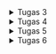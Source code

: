 <details>
<summary>Tugas 3</summary>

# Tugas 3 PBP

## Apa perbedaan antara form POST dan form GET dalam Django?

Dalam framework web Django, metode GET dan POST digunakan dalam form untuk mengirim data dari klien ke server.

GET: Metode ini biasanya digunakan untuk mengambil data dari server. Dalam konteks form, GET menyertakan semua data formulir sebagai parameter dalam URL. Ini mempermudah pembagian link tetapi juga membatasi jumlah data yang bisa dikirim (karena batasan panjang URL). GET juga kurang aman karena semua data terlihat di URL dan bisa disimpan dalam log browser atau server.

POST: Metode ini digunakan untuk mengirimkan data yang tidak harus ditampilkan dalam URL, seperti kata sandi atau informasi pribadi lainnya. Data dikirim dalam badan permintaan, tidak dalam URL. Ini lebih aman dan bisa menampung lebih banyak data.

## Apa perbedaan utama antara XML, JSON, dan HTML dalam konteks pengiriman data?
HTML, atau HyperText Markup Language, adalah bahasa markup yang fokus pada tampilan informasi, terutama untuk tujuan web. Sementara itu, JSON, singkatan dari JavaScript Object Notation, adalah sebuah format data berdasarkan JavaScript yang menyajikan data dalam pasangan kunci dan nilai. JSON efisien untuk penyimpanan dan transfer data tetapi kurang mudah dibaca oleh manusia jika dibandingkan dengan XML. Di sisi lain, XML, atau Extensible Markup Language, adalah bahasa markup yang mempermudah proses penyimpanan dan transmisi data antara server. Dibandingkan dengan JSON, XML lebih mudah dibaca oleh manusia tetapi kurang efisien dalam pertukaran data.

## Mengapa JSON sering digunakan dalam pertukaran data antara aplikasi web modern?

JSON (JavaScript Object Notation) sering digunakan dalam aplikasi web modern untuk berbagai alasan:
* Kecepatan: JSON ringan dan memungkinkan pertukaran data yang cepat antara klien dan server.
* Struktur Data: JSON mendukung tipe data seperti array dan objek bersarang, yang memungkinkannya untuk merepresentasikan data yang kompleks.
* Kompatibilitas: Hampir semua bahasa pemrograman modern memiliki library untuk mem-parsing dan menghasilkan JSON.
* Readability: Meskipun lebih sulit dibaca dibandingkan XML, JSON relatif mudah dibaca dan ditulis oleh manusia jika dibandingkan dengan format data biner.
* Native JavaScript Support: Karena JSON adalah bagian dari JavaScript, ia dapat di-parse dan digenerate dengan mudah di sisi klien tanpa memerlukan library tambahan.
* Standardisasi: JSON adalah sebuah standar yang diakui secara luas untuk pertukaran data, yang membuatnya menjadi pilihan yang baik untuk integrasi antar sistem yang berbeda.
Karena alasan-alasan ini, JSON telah menjadi salah satu format paling populer untuk pertukaran data dalam pengembangan web modern.

## Jelaskan bagaimana cara kamu mengimplementasikan checklist di atas secara step-by-step (bukan hanya sekadar mengikuti tutorial)
1. Mengimplementasikan skeleton sebagai kerangka Views dengan menambahkan folder templates dalam root folder dan membuat base.html di dalamnya, menambahkan beberapa potongan kode pada settings.py, mengubah kode berkas main.html dengan menambahkan `{% extends 'base.html' %}`
2. Membuat form input data dan tampilan pada HTML. Membuat berkas forms.py yang mempunyai fields name, amount, description. Menambahkan fungsi create_product, show_main. Menambahkan path url path`('create-product', create_product, name='create_product’)`, lalu membuat berkas html baru create_product.html
3. Menjadikan data dalam bentuk XML dan JSON dengan membuat fungsi dan menambahkan path url dalam urlpatterns. 
4. menjadikan data berdasarkan ID dalam bentuk XML, JSON. Menambahkan function `show_xml_by_id` dan `show_json_by_id` di views.py dan menambahkan urlpatterns pada urls.py. 

## Postman
### HTML
<img width="1392" alt="Screenshot 2023-09-18 at 12 07 31 PM" src="https://github.com/michelleangelicas/TugasPBP/assets/124910033/8c10e269-bfd9-4e06-a84e-b6f04b10c914">

### XML
<img width="1392" alt="Screenshot 2023-09-18 at 12 06 32 PM" src="https://github.com/michelleangelicas/TugasPBP/assets/124910033/31fee51b-4488-4ad4-845b-7060725d6c88">

### JSON
<img width="1392" alt="Screenshot 2023-09-18 at 12 07 19 PM" src="https://github.com/michelleangelicas/TugasPBP/assets/124910033/bd8c26e5-7975-43d3-801b-f424b4719962">

### XML by id
<img width="1392" alt="Screenshot 2023-09-18 at 12 08 05 PM" src="https://github.com/michelleangelicas/TugasPBP/assets/124910033/cfa257a5-15c4-4283-ace7-bfd278fd6cec">

### JSON by id
<img width="1392" alt="Screenshot 2023-09-18 at 12 08 16 PM" src="https://github.com/michelleangelicas/TugasPBP/assets/124910033/6e063e35-bbf8-4be5-8dcd-cb13c725a080">

</details>

<details>
<summary>Tugas 4</summary>

# Tugas 4

## Django UserCreationForm
UserCreationForm adalah sebuah form bawaan Django yang digunakan untuk membuat pengguna baru. Form ini sudah termasuk validasi data masukan dan umumnya digunakan bersama dengan `django.contrib.auth.views`, yang menyediakan view untuk proses registrasi pengguna.

### Kelebihan
* Penggunaan yang Mudah: Ini adalah form yang sudah dibuat oleh Django, sehingga pengembang tidak perlu membuat form dari awal.
* Validasi Terintegrasi: Form ini sudah memiliki validasi terintegrasi, sehingga mengurangi risiko error.
* Pengembangan Cepat: Menggunakan komponen bawaan Django seperti UserCreationForm memungkinkan pengembangan aplikasi secara lebih cepat.
* Keamanan: Form ini mengimplementasikan praktik keamanan terbaik, yang melindungi dari serangan umum seperti SQL Injection.

### Kekurangan
* Kustomisasi Terbatas: Karena UserCreationForm adalah form bawaan, mengkustomisasinya bisa lebih sulit dibandingkan dengan membuat form sendiri.
* Kurang Fleksibel: Tidak cocok untuk skenario penggunaan yang membutuhkan logika atau validasi yang lebih kompleks.


## Autentikasi vs Otorisasi di Django
Autentikasi: Proses verifikasi identitas pengguna. Dalam konteks Django, autentikasi sering kali dilakukan dengan memeriksa kombinasi username dan password pengguna, dan framework ini menyediakan back-end autentikasi yang dapat dikustomisasi sesuai kebutuhan.

Otorisasi: Setelah autentikasi berhasil, otorisasi adalah proses pemberian hak akses atau izin kepada pengguna untuk mengakses sumber daya tertentu. Django menyediakan sistem perizinan yang dapat dikustomisasi untuk membatasi akses ke objek dan tipe objek tertentu dalam sistem.

### Mengapa Keduanya Penting?
* Keamanan dan Perlindungan Data: Autentikasi dan otorisasi adalah elemen kunci dalam melindungi data dan sumber daya dari akses yang tidak sah. Autentikasi memastikan bahwa pengguna adalah siapa yang mereka klaim, sedangkan otorisasi memastikan bahwa pengguna hanya dapat mengakses sumber daya yang diizinkan.
* Pemenuhan Kebijakan dan Persyaratan: Banyak aplikasi web perlu mematuhi kebijakan keamanan tertentu atau memenuhi persyaratan hukum tertentu mengenai perlindungan data dan privasi pengguna.
* Manajemen Akses: Sistem yang memiliki pengguna dengan berbagai tingkatan akses, seperti admin, staff, dan pengguna biasa, memerlukan pengelolaan hak akses yang baik untuk memastikan operasional yang lancar dan menghindari penyalahgunaan hak akses.

## Cookies dalam Konteks Aplikasi Web
Cookies adalah potongan data kecil yang disimpan oleh browser web di sisi klien. Cookies digunakan oleh aplikasi web untuk menyimpan informasi tentang pengguna, seperti preferensi pengguna, data sesi, atau lainnya. Dengan menggunakan cookies, aplikasi web dapat "mengingat" pengguna dan menyediakan pengalaman yang lebih kustomisasi dan responsif.

### Django menggunakan cookies untuk mengelola data sesi pengguna
Secara default, Django menggunakan mekanisme cookie berbasis sesi untuk menyimpan ID sesi pengguna. Data sesi itu sendiri disimpan di sisi server. Dengan cara ini, informasi pengguna, seperti data autentikasi, disimpan dengan aman di server, sementara browser hanya menyimpan ID sesi yang unik dan aman. Django mengatur ini secara otomatis dan memungkinkan pengembang untuk memilih penyimpanan sesi yang berbeda jika dibutuhkan.


## Apakah penggunaan cookies aman secara default dalam pengembangan web, atau apakah ada risiko potensial yang harus diwaspadai?
Penggunaan cookies dalam pengembangan web memiliki potensi risiko, dan tidak sepenuhnya aman secara default. Sebagai developer, ada beberapa langkah yang harus diambil untuk memastikan bahwa cookies seaman mungkin.

### Risiko Potensial
* Intersepsi Cookie: Cookies yang ditransmisikan melalui HTTP (tanpa enkripsi) dapat diintersep dan dibaca oleh pihak ketiga. Penggunaan HTTPS dapat mencegah risiko ini.

* Cross-Site Scripting (XSS): Cookies dapat diakses melalui skrip JavaScript. Jika sebuah situs rentan terhadap serangan XSS, cookies dapat dicuri oleh attacker.

* Cross-Site Request Forgery (CSRF): Cookies otomatis dikirim dengan setiap permintaan ke domain yang mengatur cookie, sehingga dapat digunakan untuk melancarkan serangan CSRF.

* Overwriting Cookies: Cookie dari subdomain dapat menimpa cookie dari domain utama, yang dapat dimanfaatkan untuk serangan.

* Theft and Replay Attacks: Jika cookies dicuri, mereka dapat digunakan untuk mengimpersonasi pengguna yang sah.

### Pengamanan Cookies
* HTTPS dan Secure Attribute: Selalu gunakan HTTPS dan atur Secure attribute pada cookies untuk menghindari intersepsi oleh man-in-the-middle.

* HttpOnly Attribute: Atur attribute HttpOnly pada cookies untuk mencegah akses melalui JavaScript dan mengurangi risiko serangan XSS.

* SameSite Attribute: Gunakan SameSite attribute untuk mencegah cookies dikirimkan dalam permintaan cross-site, yang membantu melindungi terhadap serangan CSRF.

* Domain dan Path Attributes: Tentukan domain dan path cookies secara eksplisit untuk menghindari overwriting dan pengiriman yang tidak diinginkan.

* Masa Berlaku yang Terbatas: Beri cookies masa berlaku yang terbatas untuk mengurangi jangka waktu dimana cookies yang dicuri dapat digunakan.


## Jelaskan bagaimana cara kamu mengimplementasikan checklist di atas secara step-by-step (bukan hanya sekadar mengikuti tutorial).

### Membuat fungsi dan form registrasi. 
Pertama, menambahkan fungsi register dengan parameter request. Lalu, membuat berkas register.html dan menambahkan path url ke urlpatterns. 

### Membuat fungsi login
menambahkan fungsi login_user dengan parameter request. Lalu, menambahkan berkas login.html dengan template yang tersedia. Lalu, menambahkan path url ke urlpatterns.

### Membuat fungsi logout
menambahkan fungsi logout_user dan menmbahkan button logout. Lalu, menambahkan path url ke urlpatterns. 

### Merestriksi akses halaman main
menambahkan kode `@login_required(login_url='/login’)`

### Menggunakan data dari cookies
mengganti kode di bawah blok `if user is not none` untuk melihat kapan terakhir kali pengguna melakukan login. Lalu, menambahkan 'last_login' untuk isi context pada fungsi show_main. Lalu, mengubah fungsi logout_user dengan `response.delete_cookie('last_login’)`. Lalu, menambahkan potongan kode di main.html untuk menampilkan data last login.

### Menghubungkan Model Product dengan User
Menambahkan kode ForeignKey. Lalu, mengubah kode pada fungsi create_product pada views.py, dan mengubah fungsi show_main sehingga product menyesuaikan usernya. 

### Menambahkan fungsionalitas menambah dan mengurangi jumlah serta menghapus produk
1. Menambahkan View Fungsi.
Tambahkan fungsi di views.py untuk menghandle peningkatan jumlah (increase_amount), pengurangan jumlah (decrease_amount), dan penghapusan produk (delete_product).
2. Meng-update URL Patterns.
Tambahkan URL baru di urls.py yang mengarah ke fungsi-fungsi baru yang telah dibuat.
3. Meng-update Template.
Tambahkan tautan atau tombol di template HTML (main.html) yang mengarah ke URL baru untuk memanggil fungsi yang sesuai.

</details>


<details>
<summary>Tugas 5</summary>

# Tugas 5 PBP

## Manfaat dari Setiap Element Selector
* Type Selector:
    Manfaat: Digunakan untuk memilih dan mengatur gaya untuk semua elemen HTML dari jenis yang sama.
    Waktu yang Tepat: Ketika ingin menerapkan gaya yang sama ke semua elemen dengan tipe tertentu pada halaman web.
* Class Selector:
    Manfaat: Digunakan untuk memilih dan mengatur gaya untuk elemen HTML yang memiliki atribut class tertentu.
    Waktu yang Tepat: Ketika beberapa elemen pada halaman web memerlukan gaya yang sama, atau ketika menggunakan framework CSS seperti Bootstrap.
* ID Selector:
    Manfaat: Digunakan untuk memilih dan mengatur gaya untuk elemen HTML yang memiliki atribut id tertentu.
    Waktu yang Tepat: Ketika perlu mengatur gaya untuk elemen yang unik dalam dokumen.
* Attribute Selector:
    Manfaat: Digunakan untuk memilih elemen berdasarkan keberadaan atau nilai dari atributnya.
    Waktu yang Tepat: Ketika perlu memilih elemen berdasarkan atributnya, seperti memilih input berdasarkan tipe inputnya.
* Descendant Selector:
    Manfaat: Digunakan untuk memilih elemen yang merupakan keturunan dari elemen lain.
    Waktu yang Tepat: Ketika perlu mengatur gaya pada elemen yang berada di dalam elemen lain, seperti mengatur gaya pada paragraf di dalam div.
* Pseudo-class Selector:
    Manfaat: Digunakan untuk mengatur gaya pada elemen dalam keadaan tertentu, seperti :hover, :focus, dll.
    Waktu yang Tepat: Ketika perlu mengatur gaya berdasarkan keadaan elemen seperti ketika mouse berada di atas elemen atau ketika elemen mendapatkan fokus.

## HTML5 Tag

a. `<header>`:
Digunakan untuk memuat elemen header seperti judul, logo, navigasi, dll.

b. `<nav>`:
Digunakan untuk menandai blok navigasi, biasanya berisi menu atau daftar link.

c. `<main>`:
Digunakan untuk menampung konten utama dari halaman web, dan biasanya hanya ada satu per halaman.

d. `<article>`:
Digunakan untuk menandai konten independen seperti postingan blog atau artikel berita.

e. `<section>`:
Digunakan untuk mengelompokkan konten dan biasanya memiliki heading terkait.

f. `<aside>`:
Digunakan untuk menampung konten yang berhubungan tetapi terpisah dari konten utama, seperti sidebar.

g. `<footer>`:
Digunakan untuk menampung elemen footer seperti informasi hak cipta, link, dll.

h. `<figure>` dan `<figcaption>`:
`<figure>` digunakan untuk melampirkan gambar, diagram, dll, dan `<figcaption>` digunakan untuk memberikan keterangan untuk elemen `<figure>`.

i. `<mark>`:
Digunakan untuk menandai atau menyoroti teks.

j. `<progress>`:
Digunakan untuk menampilkan bar kemajuan.

k. `<output>`:
Digunakan untuk menampilkan hasil dari sebuah perhitungan atau aksi pengguna.

l. `<canvas>`:
Digunakan untuk menggambar grafik, membuat game, atau memanipulasi gambar dengan JavaScript.

m. `<video>` dan `<audio>`:
`<video>` digunakan untuk menambahkan video, dan `<audio>` digunakan untuk menambahkan audio.

n. `<time>`:
Digunakan untuk merepresentasikan waktu atau tanggal.

## Perbedaan antara Margin dan Padding

### Margin

Margin adalah properti CSS yang digunakan untuk menciptakan ruang sekitar elemen, di luar batas tepi (border) yang ada.
Margin tidak memiliki warna dan selalu transparan.
Margin bisa digunakan untuk membuat jarak antara dua elemen.

### Padding

Padding adalah properti CSS yang digunakan untuk menciptakan ruang sekitar konten elemen, di dalam batas tepi (border) yang ada.
Padding dapat memiliki warna, yaitu warna dari elemen tersebut.
Padding digunakan untuk membuat jarak antara konten dan batas tepi (border) elemen tersebut.


## Perbedaan antara Framework CSS Tailwind dan Bootstrap
### Tailwind CSS

Tailwind adalah framework CSS yang berfungsi sebagai utility-first CSS framework.
Dalam Tailwind, kelas-kelas kecil dan tunggal digunakan secara komprehensif untuk membangun desain.
Tailwind memberikan kontrol yang lebih granular terhadap desain, memungkinkan pengembang membuat desain yang unik dan kustom.
Biasanya memerlukan konfigurasi lebih pada awal pengembangan.
Lebih fleksibel dan memungkinkan lebih banyak variasi desain.

### Bootstrap

Bootstrap adalah framework CSS yang mengandung pre-designed components.
Bootstrap menyediakan komponen-komponen yang sudah distilasi desainnya, seperti kartu, navigasi, modal, dll.
Lebih cepat untuk prototyping atau membangun aplikasi dengan desain standar.
Mungkin lebih mudah untuk pemula karena banyaknya dokumentasi dan komunitas yang mendukung.
Memungkinkan pengembangan yang lebih cepat untuk proyek-proyek yang tidak memerlukan desain kustom.

### Kapan Menggunakan Bootstrap daripada Tailwind, dan Sebaliknya?

### Menggunakan Bootstrap

Ketika Anda membutuhkan prototyping yang cepat dan efisien.
Ketika Anda membutuhkan komponen yang sudah jadi dan mendesain ulang tidak perlu.
Ketika Anda membutuhkan dokumentasi yang luas dan komunitas yang besar untuk dukungan.
Bagus untuk proyek-proyek yang lebih kecil atau jika Anda baru memulai dengan pengembangan front-end.

### Menggunakan Tailwind CSS

Ketika Anda membutuhkan kontrol yang lebih granular atas desain dan styling.
Ketika Anda menginginkan desain yang benar-benar kustom dan unik.
Ketika Anda menyukai pendekatan utility-first dan ingin menghindari penggunaan CSS kustom.
Bagus untuk proyek-proyek yang lebih besar dan tim yang membutuhkan kontrol lebih atas desain.

##  Jelaskan bagaimana cara kamu mengimplementasikan checklist di atas secara step-by-step
- Menambahkan bootstrap CSS dan JS
- Menambahkan navbar

### Menambahkan tombol edit
- Menambahkan fungsi `edit_product` dan berkas html `edit_product.html` untuk tombol edit pada product
- Menambahkan tombol `edit_product` pada `main.html` agar terlihat tombol edit pada setiap product

### Membuat fungsi hapus
- Membuat fungsi baru `delete_product` pada `views.py`
- Menambahkan tombol `delete_product` pada `main.html`

### Desain
- Mendesain tampilan website dengan menambahkan style pada `main.html`


</details>


<details>
<summary>Tugas 6</summary>

# Tugas 6

## Penerapan Asynchronous Programming pada AJAX

AJAX (Asynchronous JavaScript and XML) adalah teknik yang digunakan dalam pengembangan web untuk mengirim dan menerima data dari server secara asinkron tanpa harus memuat ulang seluruh halaman web. Penerapan asynchronous programming pada AJAX adalah inti dari fungsionalitas ini. Dalam konteks AJAX:

- Asynchronous Programming: Ketika melakukan permintaan AJAX, menggunakan JavaScript untuk membuat permintaan ke server secara asinkron. Ini berarti bahwa permintaan tersebut tidak akan memblokir eksekusi kode JavaScript lainnya. Alih-alih menunggu server merespons, kode JavaScript dapat melanjutkan menjalankan tugas lain. Saat respons dari server tiba, kita dapat meresponsnya dengan mengaitkan fungsi callback yang akan dijalankan. Ini memungkinkan aplikasi web untuk tetap responsif dan tidak menghentikan pengguna dari berinteraksi dengan halaman web selama permintaan AJAX sedang berlangsung.

## Perbandingan Fetch API dengan jQuery untuk AJAX

1. **Fetch API**:
   - **Kelebihan**:
     - Terintegrasi dalam JavaScript modern, tidak perlu mengimpor library eksternal.
     - Memiliki dukungan asli untuk Promise, yang membuatnya lebih mudah digunakan dengan asynchronous programming.
     - Lebih ringan dan modular, sehingga memungkinkan memilih bagian yang ingin digunakan.
     - Mendukung format data selain XML, seperti JSON, yang umum digunakan dalam pertukaran data.

   - **Kekurangan**:
     - Memerlukan penanganan khusus untuk menangani respons HTTP yang berbeda (seperti penanganan error HTTP).

2. **jQuery**:
   - **Kelebihan**:
     - Menyediakan antarmuka yang lebih sederhana dan konsisten untuk AJAX, yang memungkinkan pemrogram lebih mudah mengirim permintaan dan menangani respons.
     - Dapat menangani respons HTTP yang berbeda dengan lebih baik secara otomatis.
     - Memiliki dukungan lintas-browser yang kuat, sehingga tidak perlu khawatir tentang perbedaan implementasi browser.

   - **Kekurangan**:
     - Berukuran lebih besar dibandingkan dengan Fetch API karena termasuk banyak fitur lain selain AJAX.
     - Bergantung pada library eksternal tambahan (meskipun di masa lalu, ini lebih penting daripada saat ini).

**Pendapat**:

Pilihan antara Fetch API dan jQuery untuk AJAX sebagian besar tergantung pada kebutuhan proyek dan preferensi sebagai pengembang. Fetch API adalah pilihan yang baik jika ingin menjaga aplikasi tetap ringan, menggunakan fitur terbaru JavaScript, dan memiliki kendali yang lebih besar atas bagaimana cara menangani permintaan dan respons. Ini lebih modern dan disarankan untuk proyek-proyek baru atau yang telah menggunakan ekosistem JavaScript modern.

Di sisi lain, jQuery masih merupakan pilihan yang kuat jika ingin kesederhanaan dalam pengembangan, kompatibilitas lintas-browser yang baik, dan alat yang lebih kaya dalam satu paket. Ini cocok untuk proyek-proyek yang lebih lama yang masih menggunakan jQuery atau jika merasa lebih nyaman dengan antarmuka yang disediakan oleh jQuery.

## **Perbedaan antara Asynchronous Programming dengan Synchronous Programming**:

   - **Synchronous Programming (Sync)**: Pada pemrograman sinkron, tugas-tugas dieksekusi secara berurutan satu per satu. Setiap tugas harus menunggu tugas sebelumnya selesai sebelum dapat dijalankan. Ini berarti bahwa jika tugas pertama memakan waktu lama, maka semua tugas berikutnya harus menunggu.
   
   - **Asynchronous Programming (Async)**: Pada pemrograman asinkron, tugas-tugas dapat dieksekusi secara independen tanpa harus menunggu satu sama lain. Ini memungkinkan tugas-tugas yang memakan waktu lama untuk dieksekusi di latar belakang sementara tugas lain dapat dilanjutkan. Asynchronous programming sering digunakan untuk mengatasi operasi I/O yang memakan waktu seperti mengambil data dari server, operasi jaringan, atau input/output file.

## **Paradigma Event-Driven Programming**:

   Paradigma event-driven programming adalah pendekatan dalam pemrograman di mana program merespons peristiwa (events) yang terjadi, seperti input pengguna, perubahan status, atau tindakan lain yang dapat memicu respons. Ini berarti program tidak selalu berjalan secara berurutan, tetapi dapat menunggu peristiwa yang akan datang dan meresponsnya.

   Dalam tugas, pengguna merespons berbagai peristiwa, seperti mengklik tombol "Tambah Produk" atau mengklik tombol "Hapus" pada item produk. Ketika pengguna melakukan tindakan ini, JavaScript merespons peristiwa tersebut dengan mengirimkan permintaan AJAX ke server atau menampilkan modul tambahan seperti modal "Tambah Produk". Dengan demikian, paradigma event-driven programming digunakan untuk mengatasi peristiwa pengguna dan meresponsnya secara dinamis, yang memungkinkan interaksi yang lebih baik dengan aplikasi web  tanpa harus memuat ulang seluruh halaman.

## Cara saya mengimplementasikan checklist di atas secara step-by-step 
* AJAX GET untuk Mengambil Data Item: Untuk membuatnya bekerja, pastikan memiliki view di Django yang melayani URL {% url 'main:get_product_json' %} dan mengembalikan data produk dalam format JSON.
* Modal untuk Penambahan Item dengan AJAX POST: Ketika tombol "Add Product" di dalam modal diklik (button_add), fungsi addProduct dipanggil, yang akan melakukan AJAX POST ke {% url 'main:add_product_ajax' %}.
* Membuat Fungsi View untuk Menambahkan Item: Buat fungsi view di Django yang menerima POST request ke URL /create-ajax/. Fungsi view ini harus mengambil data dari request, validasi, dan menambahkannya ke database. Setelah berhasil, kembalikan respons positif (misalnya, status 201 atau JSON yang mengindikasikan sukses). Jika ada kesalahan, kembalikan pesan kesalahan yang relevan.
* Menyambungkan Form ke Path /create-ajax/: harus memastikan bahwa form di dalam modal mengarah ke {% url 'main:add_product_ajax' %} untuk submit. Ini sudah dilakukan di fungsi addProduct.
* Refresh Asinkronus: Setelah AJAX POST sukses (dalam fungsi addProduct), memanggil fungsi refreshProducts untuk memperbarui daftar produk di halaman tanpa perlu me-refresh seluruh halaman.
* Melakukan Perintah collectstatic:
    * menambahkan STATIC_ROOT di settings.py . Ini adalah lokasi di mana Django akan menempatkan semua file statis saat menjalankan collectstatic. STATIC_ROOT = os.path.join(BASE_DIR, 'staticfiles')
</details>